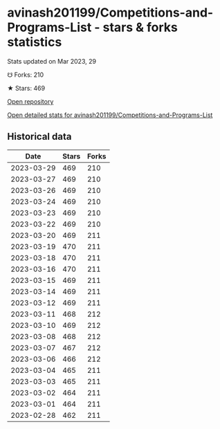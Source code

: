 # avinash201199/Competitions-and-Programs-List - stars & forks statistics

Stats updated on Mar 2023, 29

☋ Forks: 210

★ Stars: 469

[Open repository](https://github.com/avinash201199/Competitions-and-Programs-List)

[Open detailed stats for avinash201199/Competitions-and-Programs-List](https://reviewgithub.com/rep/avinash201199/Competitions-and-Programs-List)

## Historical data
| Date | Stars | Forks |
|------|-------|-------|
| 2023-03-29 | 469 | 210 | 
| 2023-03-27 | 469 | 210 | 
| 2023-03-26 | 469 | 210 | 
| 2023-03-24 | 469 | 210 | 
| 2023-03-23 | 469 | 210 | 
| 2023-03-22 | 469 | 210 | 
| 2023-03-20 | 469 | 211 | 
| 2023-03-19 | 470 | 211 | 
| 2023-03-18 | 470 | 211 | 
| 2023-03-16 | 470 | 211 | 
| 2023-03-15 | 469 | 211 | 
| 2023-03-14 | 469 | 211 | 
| 2023-03-12 | 469 | 211 | 
| 2023-03-11 | 468 | 212 | 
| 2023-03-10 | 469 | 212 | 
| 2023-03-08 | 468 | 212 | 
| 2023-03-07 | 467 | 212 | 
| 2023-03-06 | 466 | 212 | 
| 2023-03-04 | 465 | 211 | 
| 2023-03-03 | 465 | 211 | 
| 2023-03-02 | 464 | 211 | 
| 2023-03-01 | 464 | 211 | 
| 2023-02-28 | 462 | 211 | 

